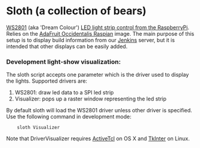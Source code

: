 Sloth (a collection of bears)
=============================
[WS2801](http://www.aliexpress.com/item/5m-roll-LED-digital-flexible-strip-WS2801-IC-256-scale-8-bit-32pcs-5050-RGB-leds/528477260.html
) (aka 'Dream Colour') [LED light strip control from the RaspberryPi](http://learn.adafruit.com/light-painting-with-raspberry-pi/). Relies on
the [AdaFruit Occidentalis Raspian](http://learn.adafruit.com/adafruit-raspberry-pi-educational-linux-distro/overview) image. The main purpose of this setup is to display
build information from our [Jenkins](http://jenkins-ci.org/) server, but it is intended that other displays
can be easily added.

### Development light-show visualization:
The sloth script accepts one parameter which is the driver used to display the lights. Supported drivers are:
  1. WS2801: draw led data to a SPI led strip
  2. Visualizer: pops up a raster window representing the led strip

By default sloth will load the WS2801 driver unless other driver is specified. Use the following command in development mode:

        sloth Visualizer

Note that DriverVisualizer requires [ActiveTcl](http://www.activestate.com/activetcl/downloads) on OS X and [TkInter](https://wiki.python.org/moin/TkInter) on Linux.
